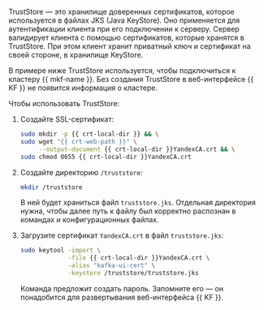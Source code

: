 TrustStore — это хранилище доверенных сертификатов, которое используется в файлах JKS (Java KeyStore). Оно применяется для аутентификации клиента при его подключении к серверу. Сервер валидирует клиента с помощью сертификатов, которые хранятся в TrustStore. При этом клиент хранит приватный ключ и сертификат на своей стороне, в хранилище KeyStore.

В примере ниже TrustStore используется, чтобы подключиться к кластеру {{ mkf-name }}. Без создания TrustStore в веб-интерфейсе {{ KF }} не появится информация о кластере.

Чтобы использовать TrustStore:

1. Создайте SSL-сертификат:

   ```bash
   sudo mkdir -p {{ crt-local-dir }} && \
   sudo wget "{{ crt-web-path }}" \
        --output-document {{ crt-local-dir }}YandexCA.crt && \
   sudo chmod 0655 {{ crt-local-dir }}YandexCA.crt
   ```

1. Создайте директорию `/truststore`:

   ```bash
   mkdir /truststore
   ```

   В ней будет храниться файл `truststore.jks`. Отдельная директория нужна, чтобы далее путь к файлу был корректно распознан в командах и конфигурационных файлах.

1. Загрузите сертификат `YandexCA.crt` в файл `truststore.jks`:

   ```bash
   sudo keytool -import \
                -file {{ crt-local-dir }}YandexCA.crt \
                -alias "kafka-ui-cert" \
                -keystore /truststore/truststore.jks
   ```

   Команда предложит создать пароль. Запомните его — он понадобится для развертывания веб-интерфейса {{ KF }}.
